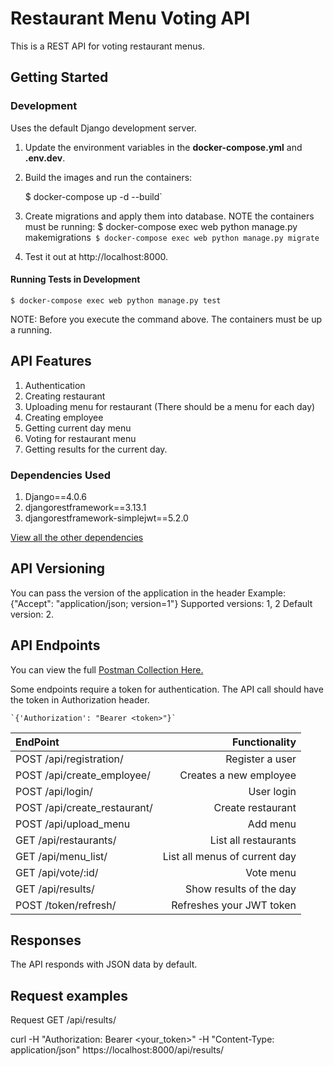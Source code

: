 # Restaurant Menu Voting API

This is a REST API for voting restaurant menus.


## Getting Started


### Development

Uses the default Django development server.

1. Update the environment variables in the **docker-compose.yml** and **.env.dev**.
2. Build the images and run the containers:

    $ docker-compose up -d --build`
3. Create migrations and apply them into database. NOTE the containers must be running:
      $ docker-compose exec web python manage.py makemigrations`
      $ docker-compose exec web python manage.py migrate`

4. Test it out at http://localhost:8000.

#### Running Tests in Development 

    $ docker-compose exec web python manage.py test
    
NOTE: Before you execute the command above. The containers must be up a running.

## API Features

1. Authentication
2. Creating restaurant
3. Uploading menu for restaurant (There should be a menu for each day)
4. Creating employee
5. Getting current day menu
6. Voting for restaurant menu
7. Getting results for the current day. 


### Dependencies Used

1. Django==4.0.6
2. djangorestframework==3.13.1
3. djangorestframework-simplejwt==5.2.0


[View all the other dependencies](.requirements.txt)

## API Versioning
You can pass the version of the application in the header
Example: {"Accept": "application/json; version=1"}
Supported versions: 1, 2
Default version: 2.


## API Endpoints

You can view the full [Postman Collection Here.](https://www.postman.com/collections/7f8ee5aa4d341f11646b)

Some endpoints require a token for authentication. The API call should have the token in Authorization header.

    `{'Authorization': "Bearer <token>"}`




| EndPoint                     |                 Functionality |
|:-----------------------------|------------------------------:|
| POST /api/registration/      |               Register a user |
| POST /api/create_employee/   |        Creates a new employee |
| POST /api/login/             |                    User login |
| POST /api/create_restaurant/ |             Create restaurant |
| POST /api/upload_menu        |                      Add menu |
| GET /api/restaurants/        |          List all restaurants |
| GET /api/menu_list/          | List all menus of current day |
| GET /api/vote/:id/           |                     Vote menu |
| GET /api/results/            |       Show results of the day |
| POST /token/refresh/         |      Refreshes your JWT token |

## Responses

The API responds with JSON data by default.


## Request examples

Request GET /api/results/

curl -H "Authorization: Bearer <your_token>" -H "Content-Type: application/json" https://localhost:8000/api/results/
